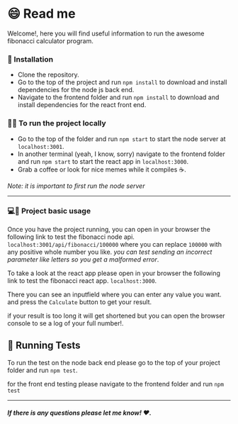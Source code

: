 # 😄 Read me

Welcome!, here you will find useful information to run the awesome fibonacci calculator program.

### 🚀 Installation

- Clone the repository.
- Go to the top of the project and run `npm install` to download and install dependencies for the node js back end.
- Navigate to the frontend folder and run `npm install` to download and install dependencies for the react front end.

### 🧑‍💻 To run the project locally

- Go to the top of the folder and run `npm start` to start the node server at `localhost:3001`.
- In another terminal (yeah, I know, sorry) navigate to the frontend folder and run `npm start` to start the react app in `localhost:3000`.
- Grab a coffee or look for nice memes while it compiles ☕.

_Note: it is important to first run the node server_

---

### 💻🤔 Project basic usage

Once you have the project running, you can open in your browser the following link to test the fibonacci node api. `localhost:3001/api/fibonacci/100000` where you can replace `100000` with any positive whole number you like.
_you can test sending an incorrect parameter like letters so you get a malformed error_.

To take a look at the react app please open in your browser the following link to test the fibonacci react app. `localhost:3000`.

There you can see an inputfield where you can enter any value you want.
and press the `Calculate` button to get your result.

if your result is too long it will get shortened but you can open the browser console to se a log of your full number!.

## 📘 Running **Tests**

To run the test on the node back end please go to the top of your project folder and run `npm test`.

for the front end testing please navigate to the frontend folder and run `npm test`

---

##### If there is any questions please let me know! ❤️.
